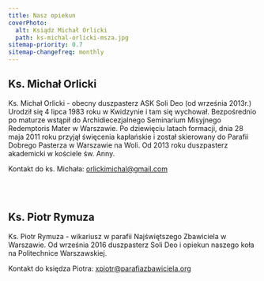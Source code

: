 ```yaml
---
title: Nasz opiekun
coverPhoto:
  alt: Ksiądz Michał Orlicki
  path: ks-michal-orlicki-msza.jpg
sitemap-priority: 0.7
sitemap-changefreq: monthly
---
```


## Ks. Michał Orlicki

Ks. Michał Orlicki - obecny duszpasterz ASK Soli Deo (od września 2013r.)
Urodził się 4 lipca 1983 roku w Kwidzynie i tam się wychował. Bezpośrednio po
maturze wstąpił do Archidiecezjalnego Seminarium Misyjnego Redemptoris Mater w
Warszawie. Po dziewięciu latach formacji, dnia 28 maja 2011 roku przyjął
święcenia kapłańskie i został skierowany do Parafii Dobrego Pasterza w Warszawie
na Woli. Od 2013 roku duszpasterz akademicki w kościele św. Anny.

Kontakt do ks. Michała: orlickimichal@gmail.com

<br /><br />

## Ks. Piotr Rymuza

Ks. Piotr Rymuza - wikariusz w parafii Najświętszego Zbawiciela w Warszawie. Od
września 2016 duszpasterz Soli Deo i opiekun naszego koła na Politechnice
Warszawskiej.

Kontakt do księdza Piotra: xpiotr@parafiazbawiciela.org
